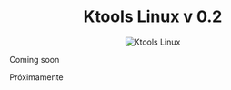 <h1 align="center"> Ktools Linux v 0.2</h1>
<p align="center"><img align="center" alt="Ktools Linux" src="https://4.bp.blogspot.com/-ucYZWlLyOec/WTSxiFb9ngI/AAAAAAAAACo/3zd0sY11ibcNQmnN509T6pR4KtLhQzmygCK4B/s1600/ktools-logo.png" >
</p>
<p>Coming soon</p>
<p>Próximamente</p>
